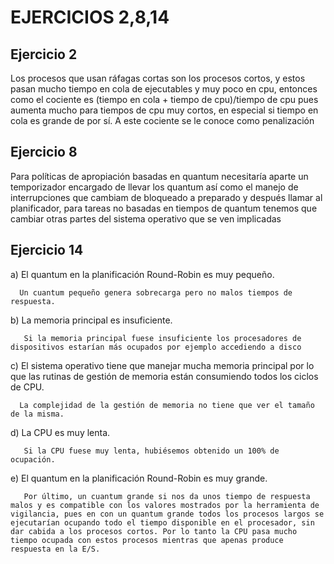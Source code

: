 # __EJERCICIOS 2,8,14__

## Ejercicio 2

Los procesos que usan ráfagas cortas son los procesos cortos, y estos pasan mucho tiempo en cola de ejecutables y muy poco en cpu, entonces como el cociente es (tiempo en cola + tiempo de cpu)/tiempo de cpu pues aumenta mucho para tiempos de cpu muy cortos, en especial si tiempo en cola es grande de por sí. A este cociente se le conoce como penalización

## Ejercicio 8

Para políticas de apropiación basadas en quantum necesitaría aparte un temporizador encargado de llevar los quantum así como el manejo de interrupciones que cambiam de bloqueado a preparado y después llamar al planificador, para tareas no basadas en tiempos de quantum tenemos que cambiar otras partes del sistema operativo que se ven implicadas



## Ejercicio 14

a) El quantum en la planificación Round-Robin es muy pequeño.

      Un cuantum pequeño genera sobrecarga pero no malos tiempos de respuesta.
      
b) La memoria principal es insuficiente.

       Si la memoria principal fuese insuficiente los procesadores de dispositivos estarían más ocupados por ejemplo accediendo a disco
       
c) El sistema operativo tiene que manejar mucha memoria principal por lo que las rutinas de gestión de memoria están consumiendo todos los ciclos de CPU.

      La complejidad de la gestión de memoria no tiene que ver el tamaño de la misma.

d) La CPU es muy lenta.

       Si la CPU fuese muy lenta, hubiésemos obtenido un 100% de ocupación.

e) El quantum en la planificación Round-Robin es muy grande.

       Por último, un cuantum grande si nos da unos tiempo de respuesta malos y es compatible con los valores mostrados por la herramienta de vigilancia, pues en con un quantum grande todos los procesos largos se ejecutarían ocupando todo el tiempo disponible en el procesador, sin dar cabida a los procesos cortos. Por lo tanto la CPU pasa mucho tiempo ocupada con estos procesos mientras que apenas produce respuesta en la E/S.
